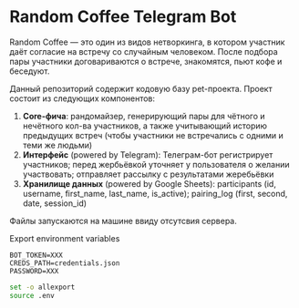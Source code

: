 # Random Coffee Telegram Bot

Random Coffee — это один из видов нетворкинга, в котором участник даёт согласие на встречу со случайным человеком. После подбора пары участники договариваются о встрече, знакомятся, пьют кофе и беседуют.

Данный репозиторий содержит кодовую базу pet-проекта. Проект состоит из следующих компонентов:
1) **Core-фича**: рандомайзер, генерирующий пары для чётного и нечётного кол-ва участников, а также учитывающий историю предыдущих встреч (чтобы участники не встречались с одними и теми же людьми)
2) **Интерфейс** (powered by Telegram): Телеграм-бот регистрирует участников; перед жербьёвкой уточняет у пользователя о желании участвовать; отправляет рассылку с результатами жеребьёвки
3) **Хранилище данных** (powered by Google Sheets): participants (id, username, first_name, last_name, is_active); pairing_log (first, second, date, session_id)

Файлы запускаются на машине ввиду отсутсвия сервера.

Export environment variables
```text
BOT_TOKEN=XXX
CREDS_PATH=credentials.json
PASSWORD=XXX
```

```bash
set -o allexport
source .env
```